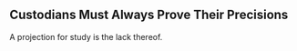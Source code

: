 Custodians Must Always Prove Their Precisions
---------------------------------------------
A projection for study is the lack thereof.  

